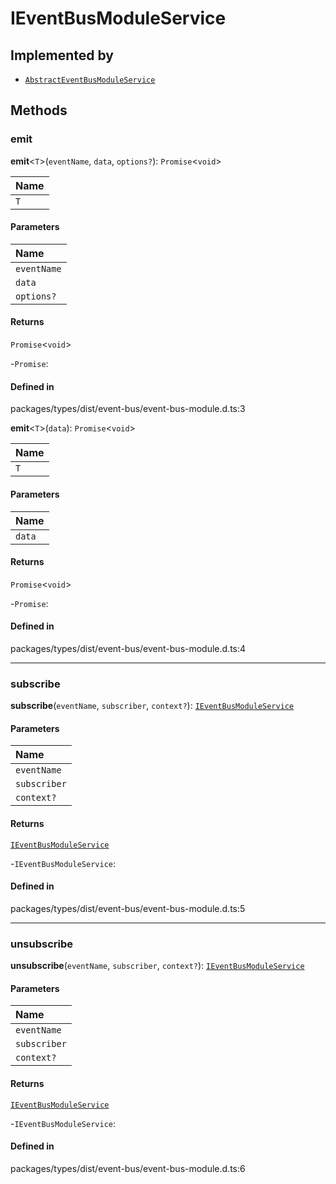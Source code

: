 # IEventBusModuleService

## Implemented by

- [`AbstractEventBusModuleService`](../classes/AbstractEventBusModuleService.md)

## Methods

### emit

**emit**<`T`\>(`eventName`, `data`, `options?`): `Promise`<`void`\>

| Name |
| :------ |
| `T` | `object` |

#### Parameters

| Name |
| :------ |
| `eventName` | `string` |
| `data` | `T` |
| `options?` | Record<`string`, `unknown`\> |

#### Returns

`Promise`<`void`\>

-`Promise`: 

#### Defined in

packages/types/dist/event-bus/event-bus-module.d.ts:3

**emit**<`T`\>(`data`): `Promise`<`void`\>

| Name |
| :------ |
| `T` | `object` |

#### Parameters

| Name |
| :------ |
| `data` | [`EmitData`](../index.md#emitdata)<`T`\>[] |

#### Returns

`Promise`<`void`\>

-`Promise`: 

#### Defined in

packages/types/dist/event-bus/event-bus-module.d.ts:4

___

### subscribe

**subscribe**(`eventName`, `subscriber`, `context?`): [`IEventBusModuleService`](IEventBusModuleService.md)

#### Parameters

| Name |
| :------ |
| `eventName` | `string` \| `symbol` |
| `subscriber` | [`Subscriber`](../index.md#subscriber) |
| `context?` | [`SubscriberContext`](../index.md#subscribercontext) |

#### Returns

[`IEventBusModuleService`](IEventBusModuleService.md)

-`IEventBusModuleService`: 

#### Defined in

packages/types/dist/event-bus/event-bus-module.d.ts:5

___

### unsubscribe

**unsubscribe**(`eventName`, `subscriber`, `context?`): [`IEventBusModuleService`](IEventBusModuleService.md)

#### Parameters

| Name |
| :------ |
| `eventName` | `string` \| `symbol` |
| `subscriber` | [`Subscriber`](../index.md#subscriber) |
| `context?` | [`SubscriberContext`](../index.md#subscribercontext) |

#### Returns

[`IEventBusModuleService`](IEventBusModuleService.md)

-`IEventBusModuleService`: 

#### Defined in

packages/types/dist/event-bus/event-bus-module.d.ts:6
